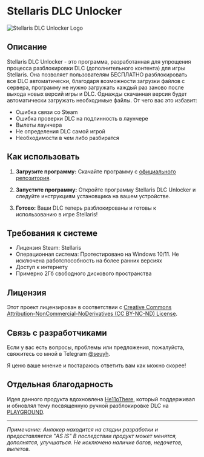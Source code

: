 # Stellaris DLC Unlocker

![Stellaris DLC Unlocker Logo](https://i.playground.ru/p/f72DV753c6AGIytPjdG_DA.png)

## Описание

Stellaris DLC Unlocker - это программа, разработанная для упрощения процесса разблокировки DLC (дополнительного контента) для игры Stellaris. Она позволяет пользователям БЕСПЛАТНО разблокировать все DLC автоматически, благодаря возможности загрузки файлов с сервера, программу не нужно загружать каждый раз заново после выхода новых версий игры и DLC. Однажды скачанная версия будет автоматически загружать необходимые файлы.
От чего вас это избавит:
- Ошибка связи со Steam
- Ошибка проверки DLC на подлинность в лаунчере
- Вылеты лаунчера
- Не определения DLC самой игрой
- Необходимости в чем либо разбиратся

## Как использовать

1. **Загрузите программу:** Скачайте программу с [официального репозитория](https://github.com/seuyh/stellaris-dlc-unlocker).

2. **Запустите программу:** Откройте программу Stellaris DLC Unlocker и следуйте инструкциям установщика на вашем устройстве.

5. **Готово:** Ваши DLC теперь разблокированы и готовы к использованию в игре Stellaris!

## Требования к системе

- Лицензия Steam: Stellaris
- Операционная система: Протестировано на Windows 10/11. Не исключена работспособность на более ранних версиях
- Доступ к интернету
- Примерно 2Гб свободного дискового пространства

## Лицензия

Этот проект лицензирован в соответствии с [Creative Commons Attribution-NonCommercial-NoDerivatives (CC BY-NC-ND) License](https://creativecommons.org/licenses/by-nc-nd/4.0/deed.ru).

## Связь с разработчиками

Если у вас есть вопросы, проблемы или предложения, пожалуйста, свяжитесь со мной в Telegram [@seuyh](https://github.com/seuyh/stellaris-dlc-unlock).

Я ценю ваше мнение и постараюсь ответить вам как можно скорее!


## Отдельная благодарность

Идея данного продукта вдохновлена [He11oThere](https://t.me/Temri1337), который поддерживал и обновлял тему посвященную ручной разблокировке DLC на [PLAYGROUND](https://www.playground.ru/stellaris/cheat/stellaris_dlc_unlocker_razblokirovschik_dopolnenij_3_10-1088979#29894040).

--- 

*Примечание: Анлокер находится на стадии разработки и предоставляется "AS IS" В последствии продукт может менятся, дополнятся, улучшаться. Не исключено наличие багов, недочетов, вылетов.*
